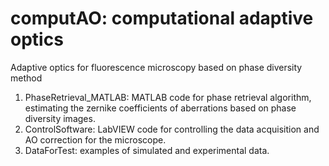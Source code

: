 # computAO: computational adaptive optics
Adaptive optics for fluorescence microscopy based on phase diversity method
1) PhaseRetrieval_MATLAB: MATLAB code for phase retrieval algorithm, estimating the zernike coefficients of aberrations based on phase diversity images.
2) ControlSoftware: LabVIEW code for controlling the data acquisition and AO correction for the microscope.
3) DataForTest: examples of simulated and experimental data.
